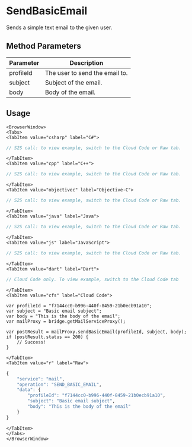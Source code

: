 # SendBasicEmail

Sends a simple text email to the given user.

<PartialServop service_name="mail" operation_name="SEND_BASIC_EMAIL" />

## Method Parameters
Parameter | Description
--------- | -----------
profileId | The user to send the email to. 
subject | Subject of the email. 
body | Body of the email. 

## Usage

```mdx-code-block
<BrowserWindow>
<Tabs>
<TabItem value="csharp" label="C#">
```

```csharp
// S2S call: to view example, switch to the Cloud Code or Raw tab.
```

```mdx-code-block
</TabItem>
<TabItem value="cpp" label="C++">
```

```cpp
// S2S call: to view example, switch to the Cloud Code or Raw tab.
```

```mdx-code-block
</TabItem>
<TabItem value="objectivec" label="Objective-C">
```

```objectivec
// S2S call: to view example, switch to the Cloud Code or Raw tab.
```

```mdx-code-block
</TabItem>
<TabItem value="java" label="Java">
```

```java
// S2S call: to view example, switch to the Cloud Code or Raw tab.
```

```mdx-code-block
</TabItem>
<TabItem value="js" label="JavaScript">
```

```javascript
// S2S call: to view example, switch to the Cloud Code or Raw tab.
```

```mdx-code-block
</TabItem>
<TabItem value="dart" label="Dart">
```

```dart
// Cloud Code only. To view example, switch to the Cloud Code tab
```

```mdx-code-block
</TabItem>
<TabItem value="cfs" label="Cloud Code">
```

```cfscript
var profileId = "f7144cc0-b996-440f-8459-21b0ecb91a10";
var subject = "Basic email subject";
var body = "This is the body of the email";
var mailProxy = bridge.getMailServiceProxy();

var postResult = mailProxy.sendBasicEmail(profileId, subject, body);
if (postResult.status == 200) {
    // Success!
}
```

```mdx-code-block
</TabItem>
<TabItem value="r" label="Raw">
```

```r
{
	"service": "mail",
	"operation": "SEND_BASIC_EMAIL",
	"data": {
		"profileId": "f7144cc0-b996-440f-8459-21b0ecb91a10",
		"subject": "Basic email subject",
		"body": "This is the body of the email"
	}
}
```

```mdx-code-block
</TabItem>
</Tabs>
</BrowserWindow>
```

